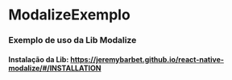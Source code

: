 # ModalizeExemplo
### Exemplo de uso da Lib Modalize

#### Instalação da Lib: https://jeremybarbet.github.io/react-native-modalize/#/INSTALLATION

